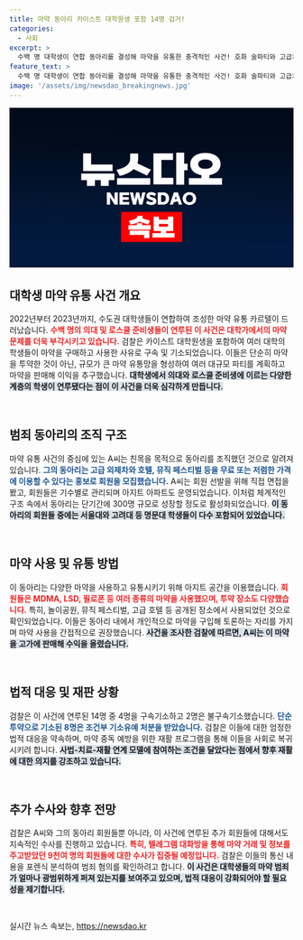 ```yaml
---
title: 마약 동아리 카이스트 대학원생 포함 14명 검거!
categories:
  - 사회
excerpt: >
  수백 명 대학생이 연합 동아리를 결성해 마약을 유통한 충격적인 사건! 호화 술파티와 고급차를 이용한 이들은 어떤 정체를 가졌을까요? 검찰의 강력한 수사가 시작됩니다!
feature_text: >
  수백 명 대학생이 연합 동아리를 결성해 마약을 유통한 충격적인 사건! 호화 술파티와 고급차를 이용한 이들은 어떤 정체를 가졌을까요? 검찰의 강력한 수사가 시작됩니다!
image: '/assets/img/newsdao_breakingnews.jpg'
---
```


<p><img src="/assets/img/newsdao_breakingnews.jpg" alt="koreaapp 속보" /></p>

<h2 data-ke-size="size26">대학생 마약 유통 사건 개요</h2>

<p data-ke-size="size16">2022년부터 2023년까지, 수도권 대학생들이 연합하여 조성한 마약 유통 카르텔이 드러났습니다. <b><span style="color: #ee2323;">수백 명의 의대 및 로스쿨 준비생들이 연루된 이 사건은 대학가에서의 마약 문제를 더욱 부각시키고 있습니다.</span></b> 검찰은 카이스트 대학원생을 포함하여 여러 대학의 학생들이 마약을 구매하고 사용한 사유로 구속 및 기소되었습니다. 이들은 단순히 마약을 투약한 것이 아닌, 규모가 큰 마약 유통망을 형성하여 여러 대규모 파티를 계획하고 마약을 판매해 이익을 추구했습니다. <b><span style="background-color: #21538527;">대학생에서 의대와 로스쿨 준비생에 이르는 다양한 계층의 학생이 연루됐다는 점이 이 사건을 더욱 심각하게 만듭니다.</span></b></p>

<p data-ke-size="size16">&nbsp;</p>

<h2 data-ke-size="size26">범죄 동아리의 조직 구조</h2>

<p data-ke-size="size16">마약 유통 사건의 중심에 있는 A씨는 친목을 목적으로 동아리를 조직했던 것으로 알려져 있습니다. <b><span style="color: #1a5490;">그의 동아리는 고급 외제차와 호텔, 뮤직 페스티벌 등을 무료 또는 저렴한 가격에 이용할 수 있다는 홍보로 회원을 모집했습니다.</span></b> A씨는 회원 선발을 위해 직접 면접을 봤고, 회원들은 기수별로 관리되며 아지트 아파트도 운영되었습니다. 이처럼 체계적인 구조 속에서 동아리는 단기간에 300명 규모로 성장할 정도로 활성화되었습니다. <b><span style="background-color: #21538527;">이 동아리의 회원들 중에는 서울대와 고려대 등 명문대 학생들이 다수 포함되어 있었습니다.</span></b></p>

<p data-ke-size="size16">&nbsp;</p>

<h2 data-ke-size="size26">마약 사용 및 유통 방법</h2>

<p data-ke-size="size16">이 동아리는 다양한 마약을 사용하고 유통시키기 위해 아지트 공간을 이용했습니다. <b><span style="color: #ee2323;">회원들은 MDMA, LSD, 필로폰 등 여러 종류의 마약을 사용했으며, 투약 장소도 다양했습니다.</span></b> 특히, 놀이공원, 뮤직 페스티벌, 고급 호텔 등 공개된 장소에서 사용되었던 것으로 확인되었습니다. 이들은 동아리 내에서 개인적으로 마약을 구입해 토론하는 자리를 가지며 마약 사용을 간접적으로 권장했습니다. <b><span style="background-color: #21538527;">사건을 조사한 검찰에 따르면, A씨는 이 마약을 고가에 판매해 수익을 올렸습니다.</span></b></p>

<p data-ke-size="size16">&nbsp;</p>

<h2 data-ke-size="size26">법적 대응 및 재판 상황</h2>

<p data-ke-size="size16">검찰은 이 사건에 연루된 14명 중 4명을 구속기소하고 2명은 불구속기소했습니다. <b><span style="color: #1a5490;">단순 투약으로 기소된 8명은 조건부 기소유예 처분을 받았습니다.</span></b> 검찰은 이들에 대한 엄정한 법적 대응을 약속하며, 마약 중독 예방을 위한 재활 프로그램을 통해 이들을 사회로 복귀시키려 합니다. <b><span style="background-color: #21538527;">사법-치료-재활 연계 모델에 참여하는 조건을 달았다는 점에서 향후 재활에 대한 의지를 강조하고 있습니다.</span></b></p>

<p data-ke-size="size16">&nbsp;</p>

<h2 data-ke-size="size26">추가 수사와 향후 전망</h2>

<p data-ke-size="size16">검찰은 A씨와 그의 동아리 회원들뿐 아니라, 이 사건에 연루된 추가 회원들에 대해서도 지속적인 수사를 진행하고 있습니다. <b><span style="color: #ee2323;">특히, 텔레그램 대화방을 통해 마약 거래 및 정보를 주고받았던 9천여 명의 회원들에 대한 수사가 집중될 예정입니다.</span></b> 검찰은 이들의 통신 내용을 포렌식 분석하여 범죄 혐의를 확인하려고 합니다. <b><span style="background-color: #21538527;">이 사건은 대학생들의 마약 범죄가 얼마나 광범위하게 퍼져 있는지를 보여주고 있으며, 법적 대응이 강화되어야 할 필요성을 제기합니다.</span></b></p>

<p data-ke-size="size16">&nbsp;</p>
실시간 뉴스 속보는, <a href="https://newsdao.kr" rel="dofollow">https://newsdao.kr</a>


